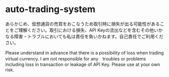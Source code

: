 # auto-trading-system

あらかじめ、仮想通貨の売買をおこなうため取引時に損失が出る可能性があることをご理解ください。取引における損失、API Keyの流出などを含むその他いかなる障害・トラブルにおいても私は責任を負いかねます。自己責任でご利用ください。

Please understand in advance that there is a possibility of loss when trading virtual currency. I am not responsible for any　troubles or problems including loss in transaction or leakage of API Key. Please use at your own risk.

